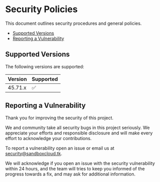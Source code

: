 # Security Policies
This document outlines security procedures and general policies.

  * [Supported Versions](#supported-versions)
  * [Reporting a Vulnerability](#reporting-a-vulnerability)

## Supported Versions
The following versions are supported:

| Version | Supported          |
| ------- | ------------------ |
| 45.71.x   | :white_check_mark: |

## Reporting a Vulnerability
Thank you for improving the security of this project.

We and community take all security bugs in this project seriously. We appreciate your efforts and responsible disclosure and will make every effort to acknowledge your contributions.

To report a vulnerability open an issue or email us at security@sandboxcloud.tk.

We will acknowledge if you open an issue with the security vulnerability within 24 hours, and the team will tries to keep you informed of the progress towards a fix, and may ask for additional information.
